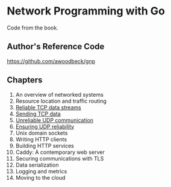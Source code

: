 # Network Programming with Go
Code from the book.

## Author's Reference Code
<https://github.com/awoodbeck/gnp>

## Chapters

1. An overview of networked systems
2. Resource location and traffic routing
3. [Reliable TCP data streams](https://github.com/nicholas-fedor/Network-Programming-with-Go/tree/main/Ch03)
4. [Sending TCP data](https://github.com/nicholas-fedor/Network-Programming-with-Go/tree/main/Ch04)
5. [Unreliable UDP communication](https://github.com/nicholas-fedor/Network-Programming-with-Go/tree/main/Ch05)
6. [Ensuring UDP reliability](https://github.com/nicholas-fedor/Network-Programming-with-Go/tree/main/Ch06)
7. Unix domain sockets
8. Writing HTTP clients
9. Building HTTP services
10. Caddy: A contemporary web server
11. Securing communications with TLS
12. Data serialization
13. Logging and metrics
14. Moving to the cloud
